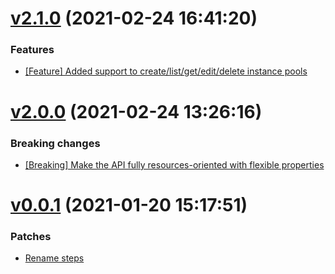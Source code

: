 # [v2.1.0](https://github.com/Muriel-Salvan/databricks/compare/v2.0.0...v2.1.0) (2021-02-24 16:41:20)

### Features

* [[Feature] Added support to create/list/get/edit/delete instance pools](https://github.com/Muriel-Salvan/databricks/commit/2199904b0a3c42041c04c8794da10a7e58a23b81)

# [v2.0.0](https://github.com/Muriel-Salvan/databricks/compare/v1.0.0...v2.0.0) (2021-02-24 13:26:16)

### Breaking changes

* [[Breaking] Make the API fully resources-oriented with flexible properties](https://github.com/Muriel-Salvan/databricks/commit/03e9963c3421e51babf343d3f7d2106f7d2a9b45)

# [v0.0.1](https://github.com/Muriel-Salvan/databricks/compare/...v0.0.1) (2021-01-20 15:17:51)

### Patches

* [Rename steps](https://github.com/Muriel-Salvan/databricks/commit/d4bc9d63319f512731ea6652ed8f949031ced905)
